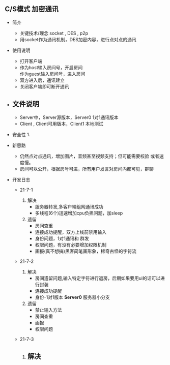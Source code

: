 ## C/S模式 加密通讯
- 简介
   - 关键技术/理念 socket , DES , p2p 
   - 用socket作为通讯机制，DES加密内容，进行点对点的通讯
   
- 使用说明
   - 打开客户端
   - 作为host输入房间号，开启房间<br>
     作为guest输入房间号，进入房间
   - 双方进入后，通讯建立
   - 关闭客户端即可断开通讯
   
- 文件说明
    - 
    - Server中，Server源版本，Server0 1对1通讯版本
    - Client , Client可用版本，Client1 本地测试

- 安全性
    1. 
   
- 新思路
    - 仍然点对点通讯，增加图片，音频甚至视频支持；但可能需要校验
    或者速度慢。
    - 房间可以公开，根据房号可进，所有用户发言对房间内都可见，群聊
- 开发日志
    - 21-7-1
        1. 解决<br>
            - 服务器转发,多客户端组网通讯成功<br>
            - 多线程(6个)迅速增加cpu负担问题，加sleep<br>
        2. 遗留<br>
            - 房间查重<br>
            - 连接成功提醒，双方上线前禁用输入<br>
            - 身份问题，1对1通讯和 群发<br>
            - 权限问题，有没有必要增加权限机制<br>
            - 画报(真不想搞)黑客简笔画形象，稀奇古怪的字符流<br>
        
    - 21-7-2
        1. 解决<br>
            - 房间遗留问题,输入特定字符进行退房，后期如果要用ui的话可以进行封装<br>
            - 连接成功提醒<br>
            - 身份-1对1版本 **Server0**  服务器小分支
        2. 遗留<br>
            - 禁止输入方法<br>
            - 房间查重<br>
            - 画报<br>
            - 权限问题<br>
        
    - 21-7-3
        1. 解决<br>
            - 